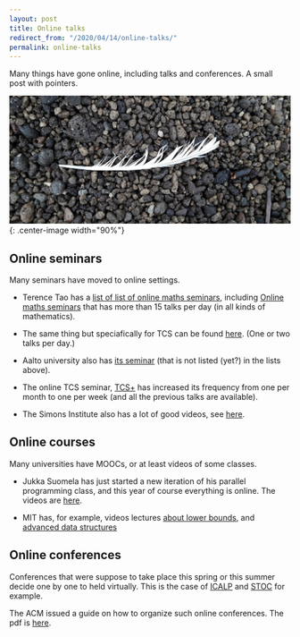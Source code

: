 ```yaml
---
layout: post
title: Online talks
redirect_from: "/2020/04/14/online-talks/"
permalink: online-talks
---
```


Many things have gone online, including talks and conferences. A small post with
pointers.

![](assets/plume.jpg){: .center-image width="90%"}


## Online seminars

Many seminars have moved to online settings.

* Terence Tao has a 
[list of list of online maths seminars](https://terrytao.wordpress.com/2020/04/07/mathematics-seminars-list/), 
including [Online maths seminars](http://math.mit.edu/~aosun/online_seminars.html) 
that has more than 15 talks per day (in all kinds of mathematics).

* The same thing but speciafically for TCS can be found 
[here](https://cstheorytalks.wordpress.com/). (One or two talks per day.)

* Aalto university also has [its seminar](https://users.aalto.fi/~uittoj3/seminar.html) 
(that is not listed (yet?) in the lists above).

* The online TCS seminar, [TCS+](https://sites.google.com/site/plustcs/) has 
increased its frequency from one per month to one per week (and all the previous 
talks are available). 

* The Simons Institute also has a lot of good videos, see 
[here](https://simons.berkeley.edu/videos).


## Online courses

Many universities have MOOCs, or at least videos of some classes. 

* Jukka Suomela has just started a new iteration of his parallel programming 
class, and this year of course everything is online. The videos are 
[here](https://www.youtube.com/playlist?list=PL2RY7P3JxZN9Eeu2-XUbD4E4N3UNL6PV8).

* MIT has, for example, videos lectures 
[about lower bounds](https://ocw.mit.edu/courses/electrical-engineering-and-computer-science/6-890-algorithmic-lower-bounds-fun-with-hardness-proofs-fall-2014/),
and [advanced data structures](https://ocw.mit.edu/courses/electrical-engineering-and-computer-science/6-851-advanced-data-structures-spring-2012/)

## Online conferences

Conferences that were suppose to take place this spring or this summer decide one
by one to held virtually. This is the case of [ICALP](https://icalp2020.saarland-informatics-campus.de/)
and [STOC](http://acm-stoc.org/stoc2020/) for example.

The ACM issued a guide on how to organize such online conferences. The pdf is 
[here](https://people.clarkson.edu/~jmatthew/acm/VirtualConferences_GuideToBestPractices_CURRENT.pdf).



